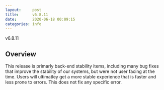 ```yaml
---
layout:     post
title:      v6.8.11
date:       2020-06-18 00:09:15
categories: info
---
```


v6.8.11

## Overview
This release is primarly back-end stability items, including many bug fixes that
improve the stability of our systems, but were not user facing at the time.
Users will ultimatley get a more stable experience that is faster and less prone
to errors. This does not fix any specific error.
